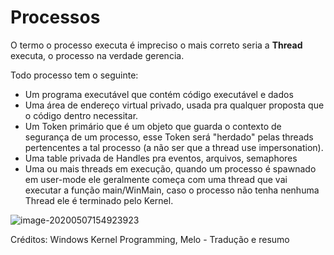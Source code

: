 # Processos

O termo o processo executa é impreciso o mais correto seria a **Thread** executa, o processo na verdade gerencia.

Todo processo tem o seguinte:

- Um programa executável que contém código executável e dados
- Uma área de endereço virtual privado, usada pra qualquer proposta que o código dentro necessitar.
- Um Token primário que é um objeto que guarda o contexto de segurança de um processo, esse Token será "herdado" pelas threads pertencentes a tal processo (a não ser que a thread use impersonation).
- Uma table privada de Handles pra eventos, arquivos, semaphores
- Uma ou mais threads em execução, quando um processo é spawnado em user-mode ele geralmente começa com uma thread que vai executar a função main/WinMain, caso o processo não tenha nenhuma Thread ele é terminado pelo Kernel.

![image-20200507154923923](https://i.imgur.com/LfKrljX.png)

Créditos: Windows Kernel Programming, Melo - Tradução e resumo
